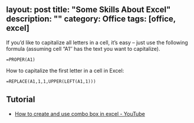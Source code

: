 layout: post
title: "Some Skills About Excel"
description: ""
category: Office
tags: [office, excel]
--- 

If you’d like to capitalize all letters in a cell, it’s easy – just use the following formula (assuming cell “A1″ has the text you want to capitalize).

    =PROPER(A1)

How to capitalize the first letter in a cell in Excel: 

    =REPLACE(A1,1,1,UPPER(LEFT(A1,1)))

## Tutorial

- [How to create and use combo box in excel - YouTube](https://www.youtube.com/watch?v=VXlKM3YaWag)
